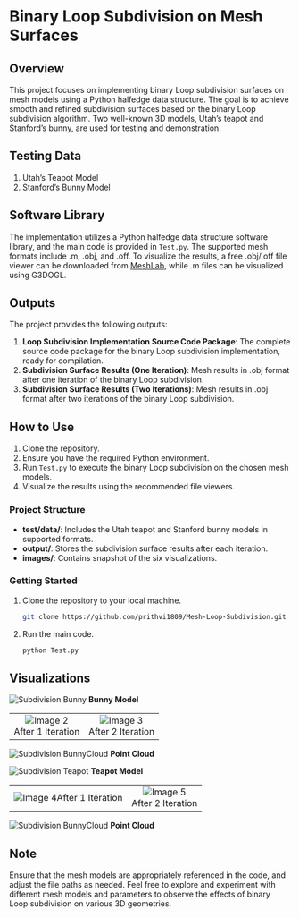 # Binary Loop Subdivision on Mesh Surfaces

## Overview
This project focuses on implementing binary Loop subdivision surfaces on mesh models using a Python halfedge data structure. The goal is to achieve smooth and refined subdivision surfaces based on the binary Loop subdivision algorithm. Two well-known 3D models, Utah’s teapot and Stanford’s bunny, are used for testing and demonstration.

## Testing Data
1. Utah’s Teapot Model
2. Stanford’s Bunny Model

## Software Library
The implementation utilizes a Python halfedge data structure software library, and the main code is provided in `Test.py`. The supported mesh formats include .m, .obj, and .off. To visualize the results, a free .obj/.off file viewer can be downloaded from [MeshLab](http://meshlab.sourceforge.net/), while .m files can be visualized using G3DOGL.

## Outputs
The project provides the following outputs:
1. **Loop Subdivision Implementation Source Code Package**: The complete source code package for the binary Loop subdivision implementation, ready for compilation.
2. **Subdivision Surface Results (One Iteration)**: Mesh results in .obj format after one iteration of the binary Loop subdivision.
3. **Subdivision Surface Results (Two Iterations)**: Mesh results in .obj format after two iterations of the binary Loop subdivision.

## How to Use
1. Clone the repository.
2. Ensure you have the required Python environment.
3. Run `Test.py` to execute the binary Loop subdivision on the chosen mesh models.
4. Visualize the results using the recommended file viewers.

### Project Structure
- **test/data/**: Includes the Utah teapot and Stanford bunny models in supported formats.
- **output/**: Stores the subdivision surface results after each iteration.
- **images/**: Contains snapshot of the six visualizations.

### Getting Started
1. Clone the repository to your local machine.
   ```bash
   git clone https://github.com/prithvi1809/Mesh-Loop-Subdivision.git
2. Run the main code.
    ```bash
    python Test.py
## Visualizations
![Subdivision Bunny](output\images\snapshot100.png)
**Bunny Model**
<table>
  <tr>
    <td align="center"><img src="output\images\snapshot00.png" alt="Image 2" /><br/>After 1 Iteration</td>
    <td align="center"><img src="output\images\snapshot200.png" alt="Image 3" /><br/>After 2 Iteration</td>
  </tr>
</table>

![Subdivision BunnyCloud](output\images\snapshotB01.png)
**Point Cloud**

![Subdivision Teapot](output\images\snapshot300.png)
**Teapot Model** 
<table>
  <tr>
    <td align="center"><img src="output\images\snapshot400.png" alt="Image 4" />After 1 Iteration</td>
    <td align="center"><img src="output\images\snapshot500.png" alt="Image 5" /><br/>After 2 Iteration</td>
  </tr>
</table>

![Subdivision BunnyCloud](output\images\snapshotT01.png)
**Point Cloud**

## Note
Ensure that the mesh models are appropriately referenced in the code, and adjust the file paths as needed.
Feel free to explore and experiment with different mesh models and parameters to observe the effects of binary Loop subdivision on various 3D geometries.
